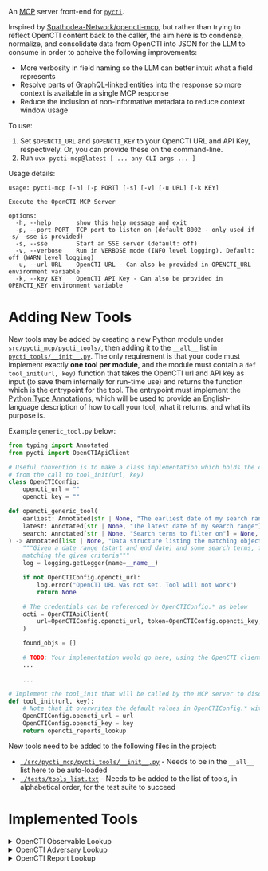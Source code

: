 An [MCP](https://modelcontextprotocol.io/) server front-end for [`pycti`](https://github.com/OpenCTI-Platform/client-python).

Inspired by [Spathodea-Network/opencti-mcp](https://github.com/Spathodea-Network/opencti-mcp), but rather than trying to reflect
OpenCTI content back to the caller, the aim here is to condense, normalize, and consolidate data from OpenCTI into JSON for
the LLM to consume in order to acheive the following improvements:

- More verbosity in field naming so the LLM can better intuit what a field represents
- Resolve parts of GraphQL-linked entities into the response so more context is available in a single MCP response
- Reduce the inclusion of non-informative metadata to reduce context window usage

To use:

1. Set `$OPENCTI_URL` and `$OPENCTI_KEY` to your OpenCTI URL and API Key, respectively. Or, you can provide these on the command-line.
2. Run `uvx pycti-mcp@latest [ ... any CLI args ... ]`

Usage details:

```plaintext
usage: pycti-mcp [-h] [-p PORT] [-s] [-v] [-u URL] [-k KEY]

Execute the OpenCTI MCP Server

options:
  -h, --help       show this help message and exit
  -p, --port PORT  TCP port to listen on (default 8002 - only used if -s/--sse is provided)
  -s, --sse        Start an SSE server (default: off)
  -v, --verbose    Run in VERBOSE mode (INFO level logging). Default: off (WARN level logging)
  -u, --url URL    OpenCTI URL - Can also be provided in OPENCTI_URL environment variable
  -k, --key KEY    OpenCTI API Key - Can also be provided in OPENCTI_KEY environment variable
```

# Adding New Tools

New tools may be added by creating a new Python module under [`src/pycti_mcp/pycti_tools/`](./src/pycti_mcp/pycti_tools/), then adding it
to the `__all__` list in [`pycti_tools/__init__.py`](./pycti_tools/__init__.py). The only requirement is that your code
must implement exactly **one tool per module**, and the module must contain a `def tool_init(url, key)` function that takes the
OpenCTI url and API key as input (to save them internally for run-time use) and returns the function which is the entrypoint for the tool.
The entrypoint must implement the [Python Type Annotations](https://typing.python.org/en/latest/spec/annotations.html), which will be used
to provide an English-language description of how to call your tool, what it returns, and what its purpose is.

Example `generic_tool.py` below:

```python
from typing import Annotated
from pycti import OpenCTIApiClient

# Useful convention is to make a class implementation which holds the credentials provided to the tool
# from the call to tool_init(url, key)
class OpenCTIConfig:
    opencti_url = ""
    opencti_key = ""

def opencti_generic_tool(
    earliest: Annotated[str | None, "The earliest date of my search range"] = None,
    latest: Annotated[str | None, "The latest date of my search range"] = None,
    search: Annotated[str | None, "Search terms to filter on"] = None,
) -> Annotated[list | None, "Data structure listing the matching objects in the range"]:
    """Given a date range (start and end date) and some search terms, find all generic objects in the system
    matching the given criteria"""
    log = logging.getLogger(name=__name__)

    if not OpenCTIConfig.opencti_url:
        log.error("OpenCTI URL was not set. Tool will not work")
        return None

    # The credentials can be referenced by OpenCTIConfig.* as below
    octi = OpenCTIApiClient(
        url=OpenCTIConfig.opencti_url, token=OpenCTIConfig.opencti_key, ssl_verify=True
    )

    found_objs = []

    # TODO: Your implementation would go here, using the OpenCTI client to perform desired work
    ...

    ...

# Implement the tool_init that will be called by the MCP server to discover the available tool
def tool_init(url, key):
    # Note that it overwrites the default values in OpenCTIConfig.* with what was provided
    OpenCTIConfig.opencti_url = url
    OpenCTIConfig.opencti_key = key
    return opencti_reports_lookup
```

New tools need to be added to the following files in the project:

- [`./src/pycti_mcp/pycti_tools/__init__.py`](./src/pycti_mcp/pycti_tools/__init__.py) - Needs to be in the `__all__` list here to be auto-loaded
- [`./tests/tools_list.txt`](./tests/tools_list.txt) - Needs to be added to the list of tools, in alphabetical order, for the test suite to succeed

# Implemented Tools

<details>
<summary>OpenCTI Observable Lookup</summary>

**Name**: `opencti_observable_lookup`

**Inputs**: `observable` (`str`): An Observable

This tool will perform an exact-match lookup in OpenCTI for the observable value provided as `observable`.

Given an observable, queries for it in OpenCTI and, if it exists, returns JSON object representing
the findings from OpenCTI for the observable, with the following fields:

- `observable_value`: The observable value, as it is recorded in OpenCTI
- `stix_id`: The STIX Id of the observable object
- `opencti_id`: The entity Id of the observable object in OpenCTI
- `data_type`: The STIX Observable type
- `descriotion`: A short description of the observable, from OpenCTI
- `created`: Creation data within OpenCTI
- `last_updated`: The last time an update was written to the observable object in OpenCTI
- `labels`: A list of labels (as strings) attached to the observable
- `external_reports`: A list of external reports containing the observable
  - `name`: The title of the report
  - `urls`: List of URLs to fetch the report (or parts of it)
- `notes`: Notes in OpenCTI written about the observable
- `opinions`: Opinions in OpenCTI about the observable
  - `sentiment`: The sentiment expressed in the opinion.
  - `explanation`: An explanation of the opinion.

</details>

<details>
<summary>OpenCTI Adversary Lookup</summary>

**Name**: `opencti_adversary_lookup`

**Inputs**: `name` (`str`): A name or alias of an adversary, intrusion set, threat actor, threat group, or campaign

This tool will search across all "adversary" type entities: Intrusion Sets, Actors, and Campaigns for the adversary
matching `name` either in its formal name or one of its aliases.

- `stix_id`: The STIX ID of the adversary object.
- `opencti_id`: The entity ID of the adversary object in OpenCTI.
- `name`: The name of the adversary.
- `data_type`: The type of the entity (e.g., "Threat Actor").
- `description`: A brief description of the adversary.
- `created`: The creation date of the adversary in OpenCTI.
- `last_updated`: The last time the adversary was updated in OpenCTI.
- `labels`: A list of labels (as strings) attached to the adversary.
- `first_seen`: The first date the adversary was observed.
- `last_seen`: The last date the adversary was observed.
- `external_reports`: A list of external reports related to the adversary, each containing:
  - `name`: The title of the report.
  - `urls`: List of URLs to access the report or its parts.
- `notes`: A collection of notes associated with the adversary.
- `opinions`: A list of opinions about the adversary, where each opinion includes:
  - `sentiment`: The sentiment expressed in the opinion.
  - `explanation`: An explanation of the opinion.
  </details>

<details>
<summary>OpenCTI Report Lookup</summary>

**Name**: `opencti_report_lookup`

**Inputs**:

- `search` (`str`): An optional search term to use to filter to reports matching a string term
- `earliest` (`str`): Optional timestamp that sets the _earliest_ date to search for reports
- `latest` (`str`): Optional timestamp that sets the _latest_ date to search for reports

This tool will perform a lookup in OpenCTI of all of the threat reports matching a search term provided as `search`,
between the creation timestamps `earliest` and `latest`. Any of the inputs can be omitted (specified as None).

- `stix_id`: The STIX ID of the report.
- `opencti_id`: The entity ID of the report in OpenCTI.
- `name`: The name of the report.
- `data_type`: The type of the entity (e.g., "Report").
- `description`: A brief description of the contents of the report.
- `created`: The creation date of the report.
- `modified`: The most recent modification date of the report.
- `published`: The report's publication date.
- `labels`: A list of labels (as strings) attached to the report.
- `external_urls`: A list of external URLs referencing sourcing of the report.
- `report_types`: The type label(s) of the analysis report.
- `objects`: The STIX objects (Entities and Cyber observables) contained within the report.

</details>
